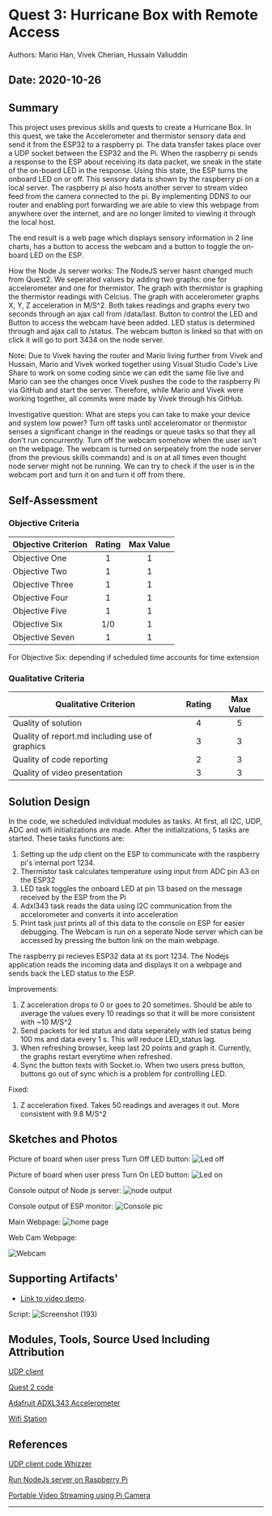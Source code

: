 # Quest 3: Hurricane Box with Remote Access

Authors: Mario Han, Vivek Cherian, Hussain Valiuddin

## Date: 2020-10-26

## Summary

This project uses previous skills and quests to create a Hurricane Box. In this quest, we take the Accelerometer and thermistor sensory data and send it from the ESP32 to a raspberry pi. The data transfer takes place over a UDP socket between the ESP32 and the Pi. When the raspberry pi sends a response to the ESP about receiving its data packet, we sneak in the state of the on-board LED in the response. Using this state, the ESP turns the onboard LED on or off. This sensory data is shown by the raspberry pi on a local server. The raspberry pi also hosts another server to stream video feed from the camera connected to the pi. By implementing DDNS to our router and enabling port forwarding we are able to view this webpage from anywhere over the internet, and are no longer limited to viewing it through the local host.

The end result is a web page which displays sensory information in 2 line charts, has a button to access the webcam and a button to toggle the on-board LED on the ESP.

How the Node Js server works:
The NodeJS server hasnt changed much from Quest2. We seperated values by adding two graphs: one for accelerometer and one for thermistor. The graph with thermistor is graphing the thermistor readings with Celcius. The graph with accelerometer graphs X, Y, Z acceleration in M/S^2. Both takes readings and graphs every two seconds through an ajax call from /data/last. Button to control the LED and Button to access the webcam have been added. LED status is determined through and ajax call to /status. The webcam button is linked so that with on click it will go to port 3434 on the node server.

Note: Due to Vivek having the router and Mario living further from Vivek and Hussain, Mario and Vivek worked together using Visual Studio Code's Live Share to work on some coding since we can edit the same file live and Mario can see the changes once Vivek pushes the code to the raspberry Pi via GitHub and start the server. Therefore, while Mario and Vivek were working together, all commits were made by Vivek through his GitHub.

Investigative question: What are steps you can take to make your device and system low power?
Turn off tasks until acceleromator or thermistor senses a significant change in the readings or queue tasks so that they all don't run concurrently.
Turn off the webcam somehow when the user isn't on the webpage. The webcam is turned on serpeately from the node server (from the previous skills commands) and is on at all times even thought node server might not be running. We can try to check if the user is in the webcam port and turn it on and turn it off from there.

## Self-Assessment

### Objective Criteria

| Objective Criterion | Rating | Max Value |
| ------------------- | :----: | :-------: |
| Objective One       |   1    |     1     |
| Objective Two       |   1    |     1     |
| Objective Three     |   1    |     1     |
| Objective Four      |   1    |     1     |
| Objective Five      |   1    |     1     |
| Objective Six       |  1/0   |     1     |
| Objective Seven     |   1    |     1     |

For Objective Six: depending if scheduled time accounts for time extension

### Qualitative Criteria

| Qualitative Criterion                          | Rating | Max Value |
| ---------------------------------------------- | :----: | :-------: |
| Quality of solution                            |   4    |     5     |
| Quality of report.md including use of graphics |   3    |     3     |
| Quality of code reporting                      |   2    |     3     |
| Quality of video presentation                  |   3    |     3     |

## Solution Design

In the code, we scheduled individual modules as tasks. At first, all I2C, UDP, ADC and wifi initializations are made. After the initializations, 5 tasks are started. These tasks functions are:

1. Setting up the udp client on the ESP to communicate with the raspberry pi's internal port 1234.
2. Thermistor task calculates temperature using input from ADC pin A3 on the ESP32
3. LED task toggles the onboard LED at pin 13 based on the message received by the ESP from the Pi
4. Adxl343 task reads the data using I2C communication from the accelorometer and converts it into acceleration
5. Print task just prints all of this data to the console on ESP for easier debugging.
   The Webcam is run on a seperate Node server which can be accessed by pressing the button link on the main webpage.

The raspberry pi recieves ESP32 data at its port 1234.
The Nodejs application reads the incoming data and displays it on a webpage and sends back the LED status to the ESP.

Improvements:

1. Z acceleration drops to 0 or goes to 20 sometimes. Should be able to average the values every 10 readings so that it will be more consistent with ~10 M/S^2
2. Send packets for led status and data seperately with led status being 100 ms and data every 1 s. This will reduce LED_status lag.
3. When refreshing browser, keep last 20 points and graph it. Currently, the graphs restart everytime when refreshed.
4. Sync the button texts with Socket.io. When two users press button, buttons go out of sync which is a problem for controlling LED.

Fixed:

1. Z acceleration fixed. Takes 50 readings and averages it out. More consistent with 9.8 M/S^2

## Sketches and Photos

Picture of board when user press Turn Off LED button:
![Led off](images/led-off.JPG)

Picture of board when user press Turn On LED button:
![Led on](images/led-on.JPG)

Console output of Node js server:
![node output](./images/node_console.png)


Console output of ESP monitor:
![Console pic](./images/ESP_console.JPG)

Main Webpage:
![home page](./images/home.png)

Web Cam Webpage:

![Webcam](./images/Camera.JPG)

## Supporting Artifacts'

- [Link to video demo]().

Script:
![Screenshot (193)](https://user-images.githubusercontent.com/45515930/97356600-e311dd00-186e-11eb-8550-d28df7b23589.png)

## Modules, Tools, Source Used Including Attribution

[UDP client](https://github.com/espressif/esp-idf/tree/master/examples/protocols/sockets/udp_client)

[Quest 2 code](https://github.com/BU-EC444/Team2-Cherian-Han-Valiuddin/tree/master/quest-2)

[Adafruit ADXL343 Accelerometer](https://github.com/adafruit/Adafruit_ADXL343)

[Wifi Station](https://github.com/espressif/esp-idf/tree/master/examples/wifi/getting_started/station)

## References

[UDP client code Whizzer](http://whizzer.bu.edu/briefs/design-patterns/dp-sockets)

[Run NodeJs server on Raspberry Pi](https://desertbot.io/blog/nodejs-git-and-pm2-headless-raspberry-pi-install)

[Portable Video Streaming using Pi Camera](https://www.hackster.io/narender-singh/portable-video-streaming-camera-with-raspberry-pi-zero-w-dc22fd)

---
